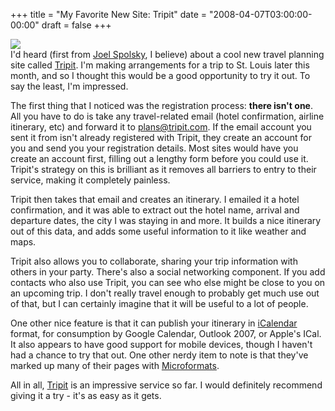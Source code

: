 +++
title = "My Favorite New Site: Tripit"
date = "2008-04-07T03:00:00-00:00"
draft = false
+++

![](>/assets/2008/4/7/tripit_logo.gif)\
 I'd heard (first from [Joel
Spolsky](http://www.joelonsoftware.com/items/2008/01/31.html), I
believe) about a cool new travel planning site called
[Tripit](http://tripit.com). I'm making arrangements for a trip to St.
Louis later this month, and so I thought this would be a good
opportunity to try it out. To say the least, I'm impressed.

The first thing that I noticed was the registration process: <b>there
isn't one</b>. All you have to do is take any travel-related email
(hotel confirmation, airline itinerary, etc) and forward it to
plans@tripit.com. If the email account you sent it from isn't already
registered with Tripit, they create an account for you and send you your
registration details. Most sites would have you create an account first,
filling out a lengthy form before you could use it. Tripit's strategy on
this is brilliant as it removes all barriers to entry to their service,
making it completely painless.

Tripit then takes that email and creates an itinerary. I emailed it a
hotel confirmation, and it was able to extract out the hotel name,
arrival and departure dates, the city I was staying in and more. It
builds a nice itinerary out of this data, and adds some useful
information to it like weather and maps.

Tripit also allows you to collaborate, sharing your trip information
with others in your party. There's also a social networking component.
If you add contacts who also use Tripit, you can see who else might be
close to you on an upcoming trip. I don't really travel enough to
probably get much use out of that, but I can certainly imagine that it
will be useful to a lot of people.

One other nice feature is that it can publish your itinerary in
[iCalendar](http://en.wikipedia.org/wiki/ICalendar) format, for
consumption by Google Calendar, Outlook 2007, or Apple's ICal. It also
appears to have good support for mobile devices, though I haven't had a
chance to try that out. One other nerdy item to note is that they've
marked up many of their pages with
[Microformats](http://microformats.org/about/).

All in all, [Tripit](http://tripit.com) is an impressive service so far.
I would definitely recommend giving it a try - it's as easy as it gets.


